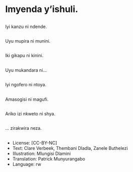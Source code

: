 # Imyenda y’ishuli.

##
Iyi kanzu ni ndende.

##
Uyu mupira ni munini.

##
Iki gikapu ni kinini.

##
Uyu mukandara ni...

##
Iyi ngofero ni ntoya.

##
Amasogisi ni magufi.

##
Ariko izi nkweto ni shya.

##
... zirakwira neza.

##
* License: [CC-BY-NC]
* Text: Clare Verbeek, Thembani Dladla, Zanele Buthelezi
* Illustration: Mlungisi Dlamini
* Translation: Patrick Munyurangabo
* Language: rw
